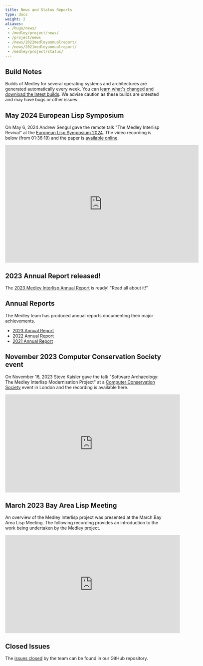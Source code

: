 ```yaml
---
title: News and Status Reports
type: docs
weight: 2
aliases:
 - /hugo/news/
 - /medley/project/news/
 - /project/news
 - /news/2022medleyannualreport/
 - /news/2021medleyannualreport/
 - /medley/project/status/
---
```


## Build Notes

Builds of Medley for several operating systems and architectures are generated automatically every week. You can [learn what's changed and download the latest builds](https://github.com/Interlisp/medley/releases). We advise caution as these builds are untested and may have bugs or other issues.

## May 2024 European Lisp Symposium

On May 6, 2024 Andrew Sengul gave the remote talk "The Medley Interlisp Revival" at the [European Lisp Symposium 2024](https://european-lisp-symposium.org/2024/index.html). The video recording is below (from 01:36:19) and the paper is [available online](https://doi.org/10.5281/zenodo.11090093).

<iframe src="https://player.twitch.tv/?video=2138739613&time=1h36m21s&parent=www.example.com" frameborder="0" allowfullscreen="true" scrolling="no" height="378" width="620"></iframe>

## 2023 Annual Report released!

The [2023 Medley Interlisp Annual Report](/project/status/2023medleyannualreport) is ready! "Read all about it!"


## Annual Reports

The Medley team has produced annual reports documenting their major achievements.

- [2023 Annual Report](/project/status/2023medleyannualreport)
- [2022 Annual Report](/project/status/2022medleyannualreport)
- [2021 Annual Report](/project/status/2021medleyannualreport)

## November 2023 Computer Conservation Society event

On November 16, 2023 Steve Kaisler gave the talk "Software Archaeology: The Medley Interlisp Modernisation Project" at a [Computer Conservation Society](https://www.computerconservationsociety.org/) event in London and the recording is available here.

<iframe width="560" height="315" src="https://www.youtube-nocookie.com/embed/VcRsSAzUIx0?si=QIbQ3_owOYbC57uW" title="YouTube video player" frameborder="0" allow="accelerometer; autoplay; clipboard-write; encrypted-media; gyroscope; picture-in-picture; web-share" allowfullscreen></iframe>

## March 2023 Bay Area Lisp Meeting

An overview of the Medley Interlisp project was presented at the March Bay Area
Lisp Meeting.  The following recording provides an introduction to the work
being undertaken by the Medley project.

<iframe width="560" height="315" src="https://www.youtube.com/embed/N1MobfEaoWY" title="YouTube video player" frameborder="0" allow="accelerometer; autoplay; clipboard-write; encrypted-media; gyroscope; picture-in-picture; web-share" allowfullscreen></iframe>

## Closed Issues

The [issues closed](https://github.com/Interlisp/medley/issues?q=is%3Aissue+is%3Aclosed) by the team can be found in our GitHub repository.
